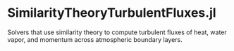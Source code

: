# SimilarityTheoryTurbulentFluxes.jl

Solvers that use similarity theory to compute turbulent fluxes of heat, water vapor, and momentum across atmospheric boundary layers.
